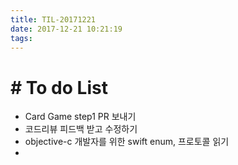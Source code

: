 ```yaml
---
title: TIL-20171221
date: 2017-12-21 10:21:19
tags: 
---
```


# # To do List

- Card Game step1 PR 보내기
- 코드리뷰 피드백 받고 수정하기
- objective-c 개발자를 위한 swift enum, 프로토콜 읽기
- 